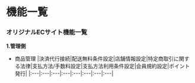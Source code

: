 # 機能一覧

### オリジナルECサイト機能一覧
**1.管理側**

* 商品管理
|決済代行接続|配送無料条件設定|店舗情報設定|特定商取引に関する法律|支払方法/手数料設定|支払方法利用条件設定|会員規約設定|ポイント発行|
|:---|:---|:---|:---|:---|:---|:---|:---|





